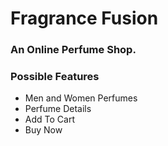 # Fragrance Fusion
### An Online Perfume Shop.

### Possible Features
- Men and Women Perfumes
- Perfume Details
- Add To Cart 
- Buy Now
